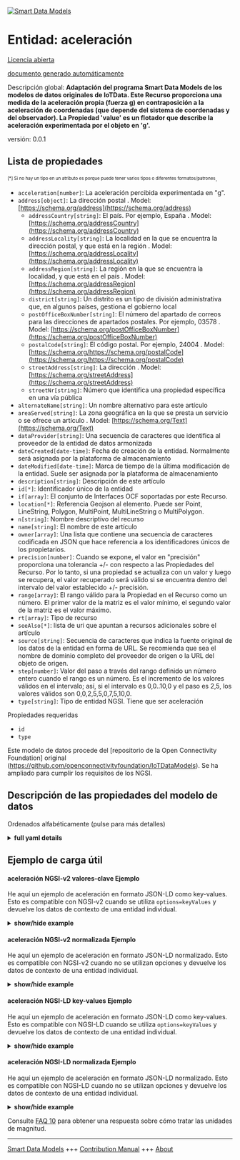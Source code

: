 <!-- 10-Header -->  
[![Smart Data Models](https://smartdatamodels.org/wp-content/uploads/2022/01/SmartDataModels_logo.png "Logo")](https://smartdatamodels.org)  
Entidad: aceleración  
====================<!-- /10-Header -->  
<!-- 15-License -->  
[Licencia abierta](https://github.com/smart-data-models//dataModel.OCF/blob/master/acceleration/LICENSE.md)  
[documento generado automáticamente](https://docs.google.com/presentation/d/e/2PACX-1vTs-Ng5dIAwkg91oTTUdt8ua7woBXhPnwavZ0FxgR8BsAI_Ek3C5q97Nd94HS8KhP-r_quD4H0fgyt3/pub?start=false&loop=false&delayms=3000#slide=id.gb715ace035_0_60)  
<!-- /15-License -->  
<!-- 20-Description -->  
Descripción global: **Adaptación del programa Smart Data Models de los modelos de datos originales de IoTData. Este Recurso proporciona una medida de la aceleración propia (fuerza g) en contraposición a la aceleración de coordenadas (que depende del sistema de coordenadas y del observador). La Propiedad 'value' es un flotador que describe la aceleración experimentada por el objeto en 'g'.**  
versión: 0.0.1  
<!-- /20-Description -->  
<!-- 30-PropertiesList -->  

## Lista de propiedades  

<sup><sub>[*] Si no hay un tipo en un atributo es porque puede tener varios tipos o diferentes formatos/patrones</sub></sup>.  
- `acceleration[number]`: La aceleración percibida experimentada en "g".  - `address[object]`: La dirección postal  . Model: [https://schema.org/address](https://schema.org/address)	- `addressCountry[string]`: El país. Por ejemplo, España  . Model: [https://schema.org/addressCountry](https://schema.org/addressCountry)  
	- `addressLocality[string]`: La localidad en la que se encuentra la dirección postal, y que está en la región  . Model: [https://schema.org/addressLocality](https://schema.org/addressLocality)  
	- `addressRegion[string]`: La región en la que se encuentra la localidad, y que está en el país  . Model: [https://schema.org/addressRegion](https://schema.org/addressRegion)  
	- `district[string]`: Un distrito es un tipo de división administrativa que, en algunos países, gestiona el gobierno local    
	- `postOfficeBoxNumber[string]`: El número del apartado de correos para las direcciones de apartados postales. Por ejemplo, 03578  . Model: [https://schema.org/postOfficeBoxNumber](https://schema.org/postOfficeBoxNumber)  
	- `postalCode[string]`: El código postal. Por ejemplo, 24004  . Model: [https://schema.org/https://schema.org/postalCode](https://schema.org/https://schema.org/postalCode)  
	- `streetAddress[string]`: La dirección  . Model: [https://schema.org/streetAddress](https://schema.org/streetAddress)  
	- `streetNr[string]`: Número que identifica una propiedad específica en una vía pública    
- `alternateName[string]`: Un nombre alternativo para este artículo  - `areaServed[string]`: La zona geográfica en la que se presta un servicio o se ofrece un artículo  . Model: [https://schema.org/Text](https://schema.org/Text)- `dataProvider[string]`: Una secuencia de caracteres que identifica al proveedor de la entidad de datos armonizada  - `dateCreated[date-time]`: Fecha de creación de la entidad. Normalmente será asignada por la plataforma de almacenamiento  - `dateModified[date-time]`: Marca de tiempo de la última modificación de la entidad. Suele ser asignada por la plataforma de almacenamiento  - `description[string]`: Descripción de este artículo  - `id[*]`: Identificador único de la entidad  - `if[array]`: El conjunto de Interfaces OCF soportadas por este Recurso.  - `location[*]`: Referencia Geojson al elemento. Puede ser Point, LineString, Polygon, MultiPoint, MultiLineString o MultiPolygon.  - `n[string]`: Nombre descriptivo del recurso  - `name[string]`: El nombre de este artículo  - `owner[array]`: Una lista que contiene una secuencia de caracteres codificada en JSON que hace referencia a los identificadores únicos de los propietarios.  - `precision[number]`: Cuando se expone, el valor en "precisión" proporciona una tolerancia +/- con respecto a las Propiedades del Recurso. Por lo tanto, si una propiedad se actualiza con un valor y luego se recupera, el valor recuperado será válido si se encuentra dentro del intervalo del valor establecido +/- precisión.  - `range[array]`: El rango válido para la Propiedad en el Recurso como un número. El primer valor de la matriz es el valor mínimo, el segundo valor de la matriz es el valor máximo.  - `rt[array]`: Tipo de recurso  - `seeAlso[*]`: lista de uri que apuntan a recursos adicionales sobre el artículo  - `source[string]`: Secuencia de caracteres que indica la fuente original de los datos de la entidad en forma de URL. Se recomienda que sea el nombre de dominio completo del proveedor de origen o la URL del objeto de origen.  - `step[number]`: Valor del paso a través del rango definido un número entero cuando el rango es un número.  Es el incremento de los valores válidos en el intervalo; así, si el intervalo es 0,0..10,0 y el paso es 2,5, los valores válidos son 0,0,2,5,5,0,7,5,10,0.  - `type[string]`: Tipo de entidad NGSI. Tiene que ser aceleración  <!-- /30-PropertiesList -->  
<!-- 35-RequiredProperties -->  
Propiedades requeridas  
- `id`  - `type`  <!-- /35-RequiredProperties -->  
<!-- 40-RequiredProperties -->  
Este modelo de datos procede del [repositorio de la Open Connectivity Foundation] original (https://github.com/openconnectivityfoundation/IoTDataModels). Se ha ampliado para cumplir los requisitos de los NGSI.  
<!-- /40-RequiredProperties -->  
<!-- 50-DataModelHeader -->  
## Descripción de las propiedades del modelo de datos  
Ordenados alfabéticamente (pulse para más detalles)  
<!-- /50-DataModelHeader -->  
<!-- 60-ModelYaml -->  
<details><summary><strong>full yaml details</strong></summary>    
```yaml  
acceleration:    
  description: Smart Data Models Program adaptation of the original IoTData data Models. This Resource provides a measure of proper acceleration (g force) as opposed to co-ordinate acceleration (which is dependent on the co-ordinate system and the observer). The Property 'value' is a float which describes the acceleration experienced by the object in 'g'.    
  properties:    
    acceleration:    
      description: The sensed acceleration experienced in 'g'.    
      readOnly: true    
      type: number    
      x-ngsi:    
        type: Property    
    address:    
      description: The mailing address    
      properties:    
        addressCountry:    
          description: 'The country. For example, Spain'    
          type: string    
          x-ngsi:    
            model: https://schema.org/addressCountry    
            type: Property    
        addressLocality:    
          description: 'The locality in which the street address is, and which is in the region'    
          type: string    
          x-ngsi:    
            model: https://schema.org/addressLocality    
            type: Property    
        addressRegion:    
          description: 'The region in which the locality is, and which is in the country'    
          type: string    
          x-ngsi:    
            model: https://schema.org/addressRegion    
            type: Property    
        district:    
          description: 'A district is a type of administrative division that, in some countries, is managed by the local government'    
          type: string    
          x-ngsi:    
            type: Property    
        postOfficeBoxNumber:    
          description: 'The post office box number for PO box addresses. For example, 03578'    
          type: string    
          x-ngsi:    
            model: https://schema.org/postOfficeBoxNumber    
            type: Property    
        postalCode:    
          description: 'The postal code. For example, 24004'    
          type: string    
          x-ngsi:    
            model: https://schema.org/https://schema.org/postalCode    
            type: Property    
        streetAddress:    
          description: The street address    
          type: string    
          x-ngsi:    
            model: https://schema.org/streetAddress    
            type: Property    
        streetNr:    
          description: Number identifying a specific property on a public street    
          type: string    
          x-ngsi:    
            type: Property    
      type: object    
      x-ngsi:    
        model: https://schema.org/address    
        type: Property    
    alternateName:    
      description: An alternative name for this item    
      type: string    
      x-ngsi:    
        type: Property    
    areaServed:    
      description: The geographic area where a service or offered item is provided    
      type: string    
      x-ngsi:    
        model: https://schema.org/Text    
        type: Property    
    dataProvider:    
      description: A sequence of characters identifying the provider of the harmonised data entity    
      type: string    
      x-ngsi:    
        type: Property    
    dateCreated:    
      description: Entity creation timestamp. This will usually be allocated by the storage platform    
      format: date-time    
      type: string    
      x-ngsi:    
        type: Property    
    dateModified:    
      description: Timestamp of the last modification of the entity. This will usually be allocated by the storage platform    
      format: date-time    
      type: string    
      x-ngsi:    
        type: Property    
    description:    
      description: A description of this item    
      type: string    
      x-ngsi:    
        type: Property    
    id:    
      anyOf:    
        - description: Identifier format of any NGSI entity    
          maxLength: 256    
          minLength: 1    
          pattern: ^[\w\-\.\{\}\$\+\*\[\]`|~^@!,:\\]+$    
          type: string    
          x-ngsi:    
            type: Property    
        - description: Identifier format of any NGSI entity    
          format: uri    
          type: string    
          x-ngsi:    
            type: Property    
      description: Unique identifier of the entity    
      x-ngsi:    
        type: Property    
    if:    
      description: The OCF Interface set supported by this Resource.    
      items:    
        enum:    
          - oic.if.s    
          - oic.if.baseline    
        type: string    
      minItems: 2    
      readOnly: true    
      type: array    
      uniqueItems: true    
      x-ngsi:    
        type: Property    
    location:    
      description: 'Geojson reference to the item. It can be Point, LineString, Polygon, MultiPoint, MultiLineString or MultiPolygon'    
      oneOf:    
        - description: Geojson reference to the item. Point    
          properties:    
            bbox:    
              items:    
                type: number    
              minItems: 4    
              type: array    
            coordinates:    
              items:    
                type: number    
              minItems: 2    
              type: array    
            type:    
              enum:    
                - Point    
              type: string    
          required:    
            - type    
            - coordinates    
          title: GeoJSON Point    
          type: object    
          x-ngsi:    
            type: GeoProperty    
        - description: Geojson reference to the item. LineString    
          properties:    
            bbox:    
              items:    
                type: number    
              minItems: 4    
              type: array    
            coordinates:    
              items:    
                items:    
                  type: number    
                minItems: 2    
                type: array    
              minItems: 2    
              type: array    
            type:    
              enum:    
                - LineString    
              type: string    
          required:    
            - type    
            - coordinates    
          title: GeoJSON LineString    
          type: object    
          x-ngsi:    
            type: GeoProperty    
        - description: Geojson reference to the item. Polygon    
          properties:    
            bbox:    
              items:    
                type: number    
              minItems: 4    
              type: array    
            coordinates:    
              items:    
                items:    
                  items:    
                    type: number    
                  minItems: 2    
                  type: array    
                minItems: 4    
                type: array    
              type: array    
            type:    
              enum:    
                - Polygon    
              type: string    
          required:    
            - type    
            - coordinates    
          title: GeoJSON Polygon    
          type: object    
          x-ngsi:    
            type: GeoProperty    
        - description: Geojson reference to the item. MultiPoint    
          properties:    
            bbox:    
              items:    
                type: number    
              minItems: 4    
              type: array    
            coordinates:    
              items:    
                items:    
                  type: number    
                minItems: 2    
                type: array    
              type: array    
            type:    
              enum:    
                - MultiPoint    
              type: string    
          required:    
            - type    
            - coordinates    
          title: GeoJSON MultiPoint    
          type: object    
          x-ngsi:    
            type: GeoProperty    
        - description: Geojson reference to the item. MultiLineString    
          properties:    
            bbox:    
              items:    
                type: number    
              minItems: 4    
              type: array    
            coordinates:    
              items:    
                items:    
                  items:    
                    type: number    
                  minItems: 2    
                  type: array    
                minItems: 2    
                type: array    
              type: array    
            type:    
              enum:    
                - MultiLineString    
              type: string    
          required:    
            - type    
            - coordinates    
          title: GeoJSON MultiLineString    
          type: object    
          x-ngsi:    
            type: GeoProperty    
        - description: Geojson reference to the item. MultiLineString    
          properties:    
            bbox:    
              items:    
                type: number    
              minItems: 4    
              type: array    
            coordinates:    
              items:    
                items:    
                  items:    
                    items:    
                      type: number    
                    minItems: 2    
                    type: array    
                  minItems: 4    
                  type: array    
                type: array    
              type: array    
            type:    
              enum:    
                - MultiPolygon    
              type: string    
          required:    
            - type    
            - coordinates    
          title: GeoJSON MultiPolygon    
          type: object    
          x-ngsi:    
            type: GeoProperty    
      x-ngsi:    
        type: GeoProperty    
    n:    
      description: Friendly name of the Resource    
      maxLength: 64    
      readOnly: true    
      type: string    
      x-ngsi:    
        type: Property    
    name:    
      description: The name of this item    
      type: string    
      x-ngsi:    
        type: Property    
    owner:    
      description: A List containing a JSON encoded sequence of characters referencing the unique Ids of the owner(s)    
      items:    
        anyOf:    
          - description: Identifier format of any NGSI entity    
            maxLength: 256    
            minLength: 1    
            pattern: ^[\w\-\.\{\}\$\+\*\[\]`|~^@!,:\\]+$    
            type: string    
            x-ngsi:    
              type: Property    
          - description: Identifier format of any NGSI entity    
            format: uri    
            type: string    
            x-ngsi:    
              type: Property    
        description: Unique identifier of the entity    
        x-ngsi:    
          type: Property    
      type: array    
      x-ngsi:    
        type: Property    
    precision:    
      description: 'When exposed the value in ''precision'' provides a +/- tolerance against the Properties in the Resource. Thus if a Property is UPDATED to a value and that Property then RETRIEVED, the RETRIEVED value is valid if in the range of the set value +/- precision'    
      readOnly: true    
      type: number    
      x-ngsi:    
        type: Property    
    range:    
      description: 'The valid range for the Property in the Resource as a number. The first value in the array is the minimum value, the second value in the array is the maximum value.'    
      items:    
        type: number    
      maxItems: 2    
      minItems: 2    
      readOnly: true    
      type: array    
      x-ngsi:    
        type: Property    
    rt:    
      description: Resource Type    
      items:    
        enum:    
          - oic.r.sensor.acceleration    
        maxLength: 64    
        type: string    
      minItems: 1    
      readOnly: true    
      type: array    
      uniqueItems: true    
      x-ngsi:    
        type: Property    
    seeAlso:    
      description: list of uri pointing to additional resources about the item    
      oneOf:    
        - items:    
            format: uri    
            type: string    
          minItems: 1    
          type: array    
        - format: uri    
          type: string    
      x-ngsi:    
        type: Property    
    source:    
      description: 'A sequence of characters giving the original source of the entity data as a URL. Recommended to be the fully qualified domain name of the source provider, or the URL to the source object'    
      type: string    
      x-ngsi:    
        type: Property    
    step:    
      description: 'Step value across the defined range an integer when the range is a number.  This is the increment for valid values across the range; so if range is 0.0..10.0 and step is 2.5 then valid values are 0.0,2.5,5.0,7.5,10.0.'    
      readOnly: true    
      type: number    
      x-ngsi:    
        type: Property    
    type:    
      description: NGSI entity type. It has to be acceleration    
      enum:    
        - acceleration    
      type: string    
      x-ngsi:    
        type: Property    
  required:    
    - id    
    - type    
  type: object    
  x-derived-from: https://github.com/OpenInterConnect/IoTDataModels/blob/master/accelerationResURI.swagger.json    
  x-disclaimer: 'Redistribution and use in source and binary forms, with or without modification, are permitted  provided that the license conditions are met. Copyleft (c) 2022 Contributors to Smart Data Models Program'    
  x-license-url: https://github.com/smart-data-models/dataModel.OCF/blob/master/acceleration/LICENSE.md    
  x-model-schema: https://smart-data-models.github.io/dataModel.IoTDataModels/acceleration/schema.json    
  x-model-tags: OCF    
  x-version: 0.0.1    
```  
</details>    
<!-- /60-ModelYaml -->  
<!-- 70-MiddleNotes -->  
<!-- /70-MiddleNotes -->  
<!-- 80-Examples -->  
## Ejemplo de carga útil  
#### aceleración NGSI-v2 valores-clave Ejemplo  
He aquí un ejemplo de aceleración en formato JSON-LD como key-values. Esto es compatible con NGSI-v2 cuando se utiliza `options=keyValues` y devuelve los datos de contexto de una entidad individual.  
<details><summary><strong>show/hide example</strong></summary>    
```json  
{  
    "id": "urn:ngsi-ld:acceleration:id:PTIV:66263429",  
    "dateCreated": "1992-09-18T15:41:47Z",  
    "dateModified": "1993-03-23T07:22:41Z",  
    "source": "Mouth gas court skin street such. Full your senior design.",  
    "name": "Country be firm ground list. Drive top section test them bank guess. Sometimes fo",  
    "alternateName": "Wife ground south arrive season. Career yard choice.",  
    "description": "Hot happy campaign recognize our nature say. Since answer these look ",  
    "dataProvider": "Happen movie order much. Stand night take action assume.",  
    "owner": [  
        "urn:ngsi-ld:acceleration:items:FHKM:06950447",  
        "urn:ngsi-ld:acceleration:items:PMQF:69472898"  
    ],  
    "seeAlso": [  
        "urn:ngsi-ld:acceleration:items:BIAJ:36620039"  
    ],  
    "location": {  
        "type": "Point",  
        "coordinates": [  
            46.791425,  
            130.647646  
        ]  
    },  
    "address": {  
        "streetAddress": "Assume book we term former sort role main. By pay store peace situation say response age. Among window together girl establish send",  
        "addressLocality": "Edge lay the hear ",  
        "addressRegion": "Accept let own you machine dark population. Day thing hundred everybody plant part. Least car box teacher sense moth",  
        "addressCountry": "When prepare ok take degree story pay. Image quite state actually. Ask like front condition value where.",  
        "postalCode": "Themselves build machine operation level can often choice. Serve design thank.",  
        "postOfficeBoxNumber": "Who east cell and. Hour success family pres",  
        "streetNr": "Course ball art two partner. Enough score court yard property win. Through writer cup ",  
        "district": "Poor yourself business simple. Turn"  
    },  
    "areaServed": "Toward southern site same choose blood. Use necessary ",  
    "rt": [  
        "oic.r.sensor.acceleration"  
    ],  
    "acceleration": 253.7,  
    "n": "Throughout return commercial plac",  
    "range": [  
        192.1,  
        532.9  
    ],  
    "step": 986.6,  
    "precision": 223.4,  
    "if": [  
        "oic.if.s",  
        "oic.if.baseline"  
    ],  
    "type": "acceleration"  
}  
```  
</details>  
#### aceleración NGSI-v2 normalizada Ejemplo  
He aquí un ejemplo de aceleración en formato JSON-LD normalizado. Esto es compatible con NGSI-v2 cuando no se utilizan opciones y devuelve los datos de contexto de una entidad individual.  
<details><summary><strong>show/hide example</strong></summary>    
```json  
{  
    "id": "urn:ngsi-ld:acceleration:id:PTIV:66263429",  
    "dateCreated": {  
        "type": "DateTime",  
        "value": "1992-09-18T15:41:47Z"  
    },  
    "dateModified": {  
        "type": "DateTime",  
        "value": "1993-03-23T07:22:41Z"  
    },  
    "source": {  
        "type": "Text",  
        "value": "Mouth gas court skin street such. Full your senior design."  
    },  
    "name": {  
        "type": "Text",  
        "value": "Country be firm ground list. Drive top section test them bank guess. Sometimes fo"  
    },  
    "alternateName": {  
        "type": "Text",  
        "value": "Wife ground south arrive season. Career yard choice."  
    },  
    "description": {  
        "type": "Text",  
        "value": "Hot happy campaign recognize our nature say. Since answer these look "  
    },  
    "dataProvider": {  
        "type": "Text",  
        "value": "Happen movie order much. Stand night take action assume."  
    },  
    "owner": {  
        "type": "StructuredValue",  
        "value": [  
            "urn:ngsi-ld:acceleration:items:FHKM:06950447",  
            "urn:ngsi-ld:acceleration:items:PMQF:69472898"  
        ]  
    },  
    "seeAlso": {  
        "type": "StructuredValue",  
        "value": [  
            "urn:ngsi-ld:acceleration:items:BIAJ:36620039"  
        ]  
    },  
    "location": {  
        "type": "geo:json",  
        "value": {  
            "type": "Point",  
            "coordinates": [  
                46.791425,  
                130.647646  
            ]  
        }  
    },  
    "address": {  
        "type": "StructuredValue",  
        "value": {  
            "streetAddress": "Assume book we term former sort role main. By pay store peace situation say response age. Among window together girl establish send",  
            "addressLocality": "Edge lay the hear ",  
            "addressRegion": "Accept let own you machine dark population. Day thing hundred everybody plant part. Least car box teacher sense moth",  
            "addressCountry": "When prepare ok take degree story pay. Image quite state actually. Ask like front condition value where.",  
            "postalCode": "Themselves build machine operation level can often choice. Serve design thank.",  
            "postOfficeBoxNumber": "Who east cell and. Hour success family pres",  
            "streetNr": "Course ball art two partner. Enough score court yard property win. Through writer cup ",  
            "district": "Poor yourself business simple. Turn"  
        }  
    },  
    "areaServed": {  
        "type": "Text",  
        "value": "Toward southern site same choose blood. Use necessary "  
    },  
    "rt": {  
        "type": "StructuredValue",  
        "value": [  
            "oic.r.sensor.acceleration"  
        ]  
    },  
    "acceleration": {  
        "type": "Number",  
        "value": 253.7  
    },  
    "n": {  
        "type": "Text",  
        "value": "Throughout return commercial plac"  
    },  
    "range": {  
        "type": "StructuredValue",  
        "value": [  
            192.1,  
            532.9  
        ]  
    },  
    "step": {  
        "type": "Number",  
        "value": 986.6  
    },  
    "precision": {  
        "type": "Number",  
        "value": 223.4  
    },  
    "if": {  
        "type": "StructuredValue",  
        "value": [  
            "oic.if.s",  
            "oic.if.baseline"  
        ]  
    },  
    "type": "acceleration"  
}  
```  
</details>  
#### aceleración NGSI-LD key-values Ejemplo  
He aquí un ejemplo de aceleración en formato JSON-LD como key-values. Esto es compatible con NGSI-LD cuando se utiliza `options=keyValues` y devuelve los datos de contexto de una entidad individual.  
<details><summary><strong>show/hide example</strong></summary>    
```json  
{  
    "id": "urn:ngsi-ld:acceleration:id:PTIV:66263429",  
    "dateCreated": "1992-09-18T15:41:47Z",  
    "dateModified": "1993-03-23T07:22:41Z",  
    "source": "Mouth gas court skin street such. Full your senior design.",  
    "name": "Country be firm ground list. Drive top section test them bank guess. Sometimes fo",  
    "alternateName": "Wife ground south arrive season. Career yard choice.",  
    "description": "Hot happy campaign recognize our nature say. Since answer these look ",  
    "dataProvider": "Happen movie order much. Stand night take action assume.",  
    "owner": [  
        "urn:ngsi-ld:acceleration:items:FHKM:06950447",  
        "urn:ngsi-ld:acceleration:items:PMQF:69472898"  
    ],  
    "seeAlso": [  
        "urn:ngsi-ld:acceleration:items:BIAJ:36620039"  
    ],  
    "location": {  
        "type": "Point",  
        "coordinates": [  
            46.791425,  
            130.647646  
        ]  
    },  
    "address": {  
        "streetAddress": "Assume book we term former sort role main. By pay store peace situation say response age. Among window together girl establish send",  
        "addressLocality": "Edge lay the hear ",  
        "addressRegion": "Accept let own you machine dark population. Day thing hundred everybody plant part. Least car box teacher sense moth",  
        "addressCountry": "When prepare ok take degree story pay. Image quite state actually. Ask like front condition value where.",  
        "postalCode": "Themselves build machine operation level can often choice. Serve design thank.",  
        "postOfficeBoxNumber": "Who east cell and. Hour success family pres",  
        "streetNr": "Course ball art two partner. Enough score court yard property win. Through writer cup ",  
        "district": "Poor yourself business simple. Turn"  
    },  
    "areaServed": "Toward southern site same choose blood. Use necessary ",  
    "rt": [  
        "oic.r.sensor.acceleration"  
    ],  
    "acceleration": 253.7,  
    "n": "Throughout return commercial plac",  
    "range": [  
        192.1,  
        532.9  
    ],  
    "step": 986.6,  
    "precision": 223.4,  
    "if": [  
        "oic.if.s",  
        "oic.if.baseline"  
    ],  
    "type": "acceleration",  
    "@context": [  
        "https://smartdatamodels.org/context.jsonld"  
    ]  
}  
```  
</details>  
#### aceleración NGSI-LD normalizada Ejemplo  
He aquí un ejemplo de aceleración en formato JSON-LD normalizado. Esto es compatible con NGSI-LD cuando no se utilizan opciones y devuelve los datos de contexto de una entidad individual.  
<details><summary><strong>show/hide example</strong></summary>    
```json  
{  
    "id": "urn:ngsi-ld:acceleration:id:PTIV:66263429",  
    "dateCreated": {  
        "type": "Property",  
        "value": {  
            "@type": "DateTime",  
            "@value": "1992-09-18T15:41:47Z"  
        }  
    },  
    "dateModified": {  
        "type": "Property",  
        "value": {  
            "@type": "DateTime",  
            "@value": "1993-03-23T07:22:41Z"  
        }  
    },  
    "source": {  
        "type": "Property",  
        "value": "Mouth gas court skin street such. Full your senior design."  
    },  
    "name": {  
        "type": "Property",  
        "value": "Country be firm ground list. Drive top section test them bank guess. Sometimes fo"  
    },  
    "alternateName": {  
        "type": "Property",  
        "value": "Wife ground south arrive season. Career yard choice."  
    },  
    "description": {  
        "type": "Property",  
        "value": "Hot happy campaign recognize our nature say. Since answer these look "  
    },  
    "dataProvider": {  
        "type": "Property",  
        "value": "Happen movie order much. Stand night take action assume."  
    },  
    "owner": {  
        "type": "Property",  
        "value": [  
            "urn:ngsi-ld:acceleration:items:FHKM:06950447",  
            "urn:ngsi-ld:acceleration:items:PMQF:69472898"  
        ]  
    },  
    "seeAlso": {  
        "type": "Property",  
        "value": [  
            "urn:ngsi-ld:acceleration:items:BIAJ:36620039"  
        ]  
    },  
    "location": {  
        "type": "GeoProperty",  
        "value": {  
            "type": "Point",  
            "coordinates": [  
                46.791425,  
                130.647646  
            ]  
        }  
    },  
    "address": {  
        "type": "Property",  
        "value": {  
            "streetAddress": "Assume book we term former sort role main. By pay store peace situation say response age. Among window together girl establish send",  
            "addressLocality": "Edge lay the hear ",  
            "addressRegion": "Accept let own you machine dark population. Day thing hundred everybody plant part. Least car box teacher sense moth",  
            "addressCountry": "When prepare ok take degree story pay. Image quite state actually. Ask like front condition value where.",  
            "postalCode": "Themselves build machine operation level can often choice. Serve design thank.",  
            "postOfficeBoxNumber": "Who east cell and. Hour success family pres",  
            "streetNr": "Course ball art two partner. Enough score court yard property win. Through writer cup ",  
            "district": "Poor yourself business simple. Turn"  
        }  
    },  
    "areaServed": {  
        "type": "Property",  
        "value": "Toward southern site same choose blood. Use necessary "  
    },  
    "rt": {  
        "type": "Property",  
        "value": [  
            "oic.r.sensor.acceleration"  
        ]  
    },  
    "acceleration": {  
        "type": "Property",  
        "value": 253.7  
    },  
    "n": {  
        "type": "Property",  
        "value": "Throughout return commercial plac"  
    },  
    "range": {  
        "type": "Property",  
        "value": [  
            192.1,  
            532.9  
        ]  
    },  
    "step": {  
        "type": "Property",  
        "value": 986.6  
    },  
    "precision": {  
        "type": "Property",  
        "value": 223.4  
    },  
    "if": {  
        "type": "Property",  
        "value": [  
            "oic.if.s",  
            "oic.if.baseline"  
        ]  
    },  
    "type": "acceleration",  
    "@context": [  
        "https://smartdatamodels.org/context.jsonld"  
    ]  
}  
```  
</details><!-- /80-Examples -->  
<!-- 90-FooterNotes -->  
<!-- /90-FooterNotes -->  
<!-- 95-Units -->  
Consulte [FAQ 10](https://smartdatamodels.org/index.php/faqs/) para obtener una respuesta sobre cómo tratar las unidades de magnitud.  
<!-- /95-Units -->  
<!-- 97-LastFooter -->  
---  
[Smart Data Models](https://smartdatamodels.org) +++ [Contribution Manual](https://bit.ly/contribution_manual) +++ [About](https://bit.ly/Introduction_SDM)<!-- /97-LastFooter -->  
